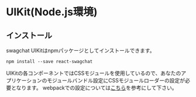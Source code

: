 # UIKit(Node.js環境)

## インストール

swagchat UIKitはnpmパッケージとしてインストールできます。

```
npm install --save react-swagchat
```

UIKitの各コンポーネントではCSSモジュールを使用しているので、あなたのアプリケーションのモジュールバンドル設定にCSSモジュールローダーの設定が必要となります。
webpackでの設定については[こちら](https://github.com/css-modules/webpack-demo)を参考にして下さい。

